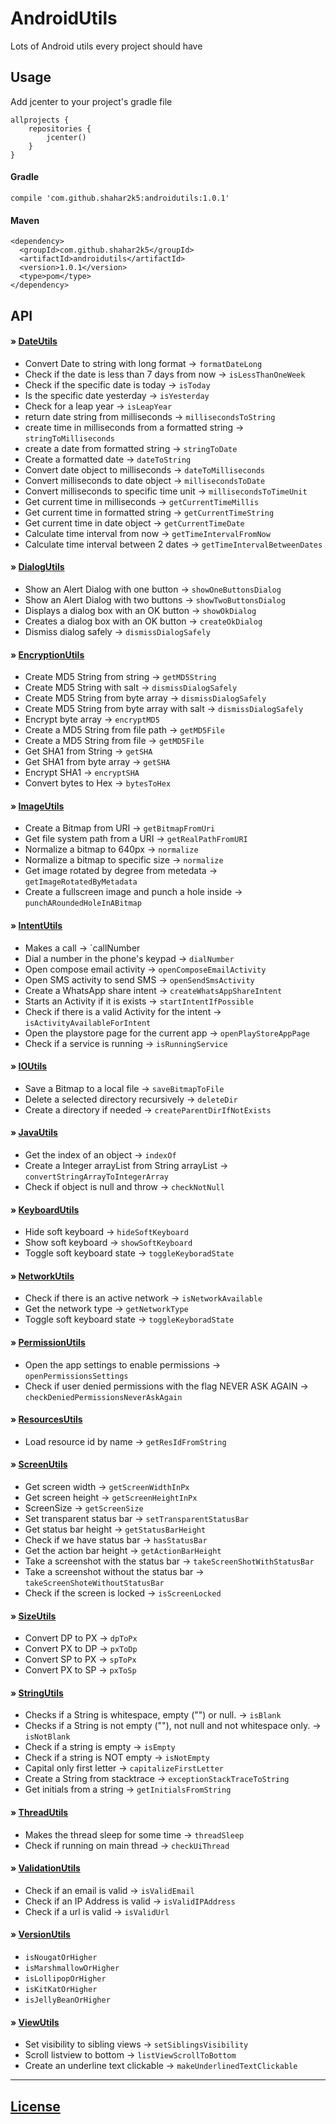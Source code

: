 # AndroidUtils
Lots of Android utils every project should have

## Usage

Add jcenter to your project's gradle file

```
allprojects {
    repositories {
        jcenter()
    }
}
```


#### Gradle


```
compile 'com.github.shahar2k5:androidutils:1.0.1'
```


#### Maven
```
<dependency>
  <groupId>com.github.shahar2k5</groupId>
  <artifactId>androidutils</artifactId>
  <version>1.0.1</version>
  <type>pom</type>
</dependency>
```

## API

#### » [DateUtils](androidutils/src/main/java/com/bytesizebit/androidutils/DateUtils.java)

+ Convert Date to string with long format -> `formatDateLong`
+ Check if the date is less than 7 days from now -> `isLessThanOneWeek`
+ Check if the specific date is today -> `isToday`
+ Is the specific date yesterday -> `isYesterday`
+ Check for a leap year -> `isLeapYear`
+ return date string from milliseconds -> `millisecondsToString`
+ create time in milliseconds from a formatted string -> `stringToMilliseconds`
+ create a date from formatted string -> `stringToDate`
+ Create a formatted date -> `dateToString`
+ Convert date object to milliseconds -> `dateToMilliseconds`
+ Convert milliseconds to date object -> `millisecondsToDate`
+ Convert milliseconds to specific time unit -> `millisecondsToTimeUnit`
+ Get current time in milliseconds -> `getCurrentTimeMillis`
+ Get current time in formatted string -> `getCurrentTimeString`
+ Get current time in date object -> `getCurrentTimeDate`
+ Calculate time interval from now -> `getTimeIntervalFromNow`
+ Calculate time interval between 2 dates -> `getTimeIntervalBetweenDates`

#### » [DialogUtils](androidutils/src/main/java/com/bytesizebit/androidutils/DialogUtils.java)

+ Show an Alert Dialog with one button -> `showOneButtonsDialog`
+ Show an Alert Dialog with two buttons -> `showTwoButtonsDialog`
+ Displays a dialog box with an OK button -> `showOkDialog`
+ Creates a dialog box with an OK button -> `createOkDialog`
+ Dismiss dialog safely -> `dismissDialogSafely`

#### » [EncryptionUtils](androidutils/src/main/java/com/bytesizebit/androidutils/EncryptionUtils.java)

+ Create MD5 String from string -> `getMD5String`
+ Create MD5 String with salt -> `dismissDialogSafely`
+ Create MD5 String from byte array -> `dismissDialogSafely`
+ Create MD5 String from byte array with salt -> `dismissDialogSafely`
+ Encrypt byte array -> `encryptMD5`
+ Create a MD5 String from file path -> `getMD5File`
+ Create a MD5 String from file -> `getMD5File`
+ Get SHA1 from String -> `getSHA`
+ Get SHA1 from byte array -> `getSHA`
+ Encrypt SHA1 -> `encryptSHA`
+ Convert bytes to Hex -> `bytesToHex`

#### » [ImageUtils](androidutils/src/main/java/com/bytesizebit/androidutils/ImageUtils.java)

+ Create a Bitmap from URI -> `getBitmapFromUri`
+ Get file system path from a URI -> `getRealPathFromURI`
+ Normalize a bitmap to 640px -> `normalize`
+ Normalize a bitmap to specific size -> `normalize`
+ Get image rotated by degree from metedata -> `getImageRotatedByMetadata`
+ Create a fullscreen image and punch a hole inside -> `punchARoundedHoleInABitmap`

#### » [IntentUtils](androidutils/src/main/java/com/bytesizebit/androidutils/IntentUtils.java)

+ Makes a call -> `callNumber
+ Dial a number in the phone's keypad -> `dialNumber`
+ Open compose email activity -> `openComposeEmailActivity`
+ Open SMS activity to send SMS -> `openSendSmsActivity`
+ Create a WhatsApp share intent -> `createWhatsAppShareIntent`
+ Starts an Activity if it is exists -> `startIntentIfPossible`
+ Check if there is a valid Activity for the intent -> `isActivityAvailableForIntent`
+ Open the playstore page for the current app -> `openPlayStoreAppPage`
+ Check if a service is running -> `isRunningService`

#### » [IOUtils](androidutils/src/main/java/com/bytesizebit/androidutils/IOUtils.java)

+ Save a Bitmap to a local file -> `saveBitmapToFile`
+ Delete a selected directory recursively -> `deleteDir`
+ Create a directory if needed -> `createParentDirIfNotExists`

#### » [JavaUtils](androidutils/src/main/java/com/bytesizebit/androidutils/JavaUtils.java)

+ Get the index of an object -> `indexOf`
+ Create a Integer arrayList from String arrayList -> `convertStringArrayToIntegerArray`
+ Check if object is null and throw -> `checkNotNull`

#### » [KeyboardUtils](androidutils/src/main/java/com/bytesizebit/androidutils/KeyboardUtils.java)

+ Hide soft keyboard -> `hideSoftKeyboard`
+ Show soft keyboard -> `showSoftKeyboard`
+ Toggle soft keyboard state -> `toggleKeyboradState`

#### » [NetworkUtils](androidutils/src/main/java/com/bytesizebit/androidutils/DateUtils.java)

+ Check if there is an active network -> `isNetworkAvailable`
+ Get the network type -> `getNetworkType`
+ Toggle soft keyboard state -> `toggleKeyboradState`

#### » [PermissionUtils](androidutils/src/main/java/com/bytesizebit/androidutils/PermissionUtils.java)

+ Open the app settings to enable permissions -> `openPermissionsSettings`
+ Check if user denied permissions with the flag NEVER ASK AGAIN -> `checkDeniedPermissionsNeverAskAgain`

#### » [ResourcesUtils](androidutils/src/main/java/com/bytesizebit/androidutils/ResourcesUtils.java)

+ Load resource id by name -> `getResIdFromString`

#### » [ScreenUtils](androidutils/src/main/java/com/bytesizebit/androidutils/ScreenUtils.java)

+ Get screen width -> `getScreenWidthInPx`
+ Get screen height -> `getScreenHeightInPx`
+ ScreenSize -> `getScreenSize`
+ Set transparent status bar -> `setTransparentStatusBar`
+ Get status bar height -> `getStatusBarHeight`
+ Check if we have status bar -> `hasStatusBar`
+ Get the action bar height -> `getActionBarHeight`
+ Take a screenshot with the status bar -> `takeScreenShotWithStatusBar`
+ Take a screenshot without the status bar -> `takeScreenShoteWithoutStatusBar`
+ Check if the screen is locked -> `isScreenLocked`

#### » [SizeUtils](androidutils/src/main/java/com/bytesizebit/androidutils/SizeUtils.java)

+ Convert DP to PX -> `dpToPx`
+ Convert PX to DP -> `pxToDp`
+ Convert SP to PX -> `spToPx`
+ Convert PX to SP -> `pxToSp`

#### » [StringUtils](androidutils/src/main/java/com/bytesizebit/androidutils/StringUtils.java)

+ Checks if a String is whitespace, empty ("") or null. -> `isBlank`
+ Checks if a String is not empty (""), not null and not whitespace only. -> `isNotBlank`
+ Check if a string is empty -> `isEmpty`
+ Check if a string is NOT empty -> `isNotEmpty`
+ Capital only first letter -> `capitalizeFirstLetter`
+ Create a String from stacktrace -> `exceptionStackTraceToString`
+ Get initials from a string -> `getInitialsFromString`

#### » [ThreadUtils](androidutils/src/main/java/com/bytesizebit/androidutils/ThreadUtils.java)

+ Makes the thread sleep for some time -> `threadSleep`
+ Check if running on main thread -> `checkUiThread`

#### » [ValidationUtils](androidutils/src/main/java/com/bytesizebit/androidutils/ValidationUtils.java)

+ Check if an email is valid -> `isValidEmail`
+ Check if an IP Address is valid -> `isValidIPAddress`
+ Check if a url is valid -> `isValidUrl`

#### » [VersionUtils](androidutils/src/main/java/com/bytesizebit/androidutils/VersionUtils.java)

+ `isNougatOrHigher`
+ `isMarshmallowOrHigher`
+ `isLollipopOrHigher`
+ `isKitKatOrHigher`
+ `isJellyBeanOrHigher`

#### » [ViewUtils](androidutils/src/main/java/com/bytesizebit/androidutils/ViewUtils.java)

+ Set visibility to sibling views -> `setSiblingsVisibility`
+ Scroll listview to bottom -> `listViewScrollToBottom`
+ Create an underline text clickable -> `makeUnderlinedTextClickable`

---

## [License](LICENSE)
